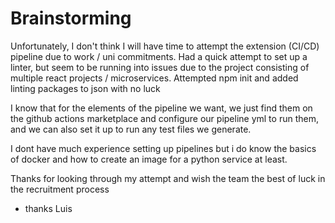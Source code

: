 # Brainstorming

Unfortunately, I don't think I will have time to attempt the extension (CI/CD)
pipeline due to work / uni commitments. Had a quick attempt to set up a linter,
but seem to be running into issues due to the project consisting of multiple 
react projects / microservices.  Attempted npm init and added linting packages
to json with no luck

I know that for the elements of the pipeline we want, we just find them on 
the github actions marketplace and configure our pipeline yml to run them, 
and we can also set it up to run any test files we generate.

I dont have much experience setting up pipelines but i do know the basics of
docker and how to create an image for a python service at least.

Thanks for looking through my attempt and wish the team the best of luck in 
the recruitment process

- thanks
Luis
